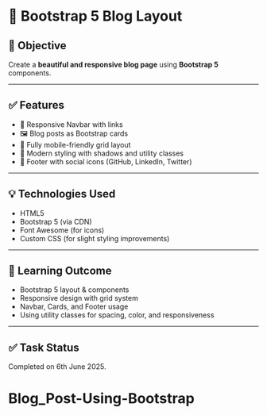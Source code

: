 # 📰  Bootstrap 5 Blog Layout

## 📌 Objective
Create a **beautiful and responsive blog page** using **Bootstrap 5** components.

---

## ✅ Features

- 🧭 Responsive Navbar with links
- 🖼 Blog posts as Bootstrap cards
- 📱 Fully mobile-friendly grid layout
- 🎨 Modern styling with shadows and utility classes
- 🔗 Footer with social icons (GitHub, LinkedIn, Twitter)

---

## 💡 Technologies Used

- HTML5
- Bootstrap 5 (via CDN)
- Font Awesome (for icons)
- Custom CSS (for slight styling improvements)

---

## 🧠 Learning Outcome

- Bootstrap 5 layout & components
- Responsive design with grid system
- Navbar, Cards, and Footer usage
- Using utility classes for spacing, color, and responsiveness

---

## ✅ Task Status
Completed on 6th June 2025.

# Blog_Post-Using-Bootstrap

